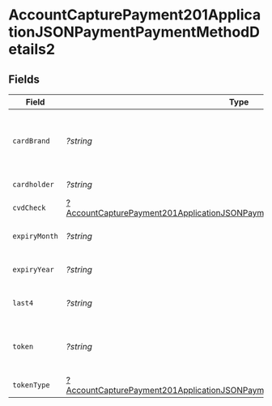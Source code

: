 # AccountCapturePayment201ApplicationJSONPaymentPaymentMethodDetails2


## Fields

| Field                                                                                                                                                                                    | Type                                                                                                                                                                                     | Required                                                                                                                                                                                 | Description                                                                                                                                                                              | Example                                                                                                                                                                                  |
| ---------------------------------------------------------------------------------------------------------------------------------------------------------------------------------------- | ---------------------------------------------------------------------------------------------------------------------------------------------------------------------------------------- | ---------------------------------------------------------------------------------------------------------------------------------------------------------------------------------------- | ---------------------------------------------------------------------------------------------------------------------------------------------------------------------------------------- | ---------------------------------------------------------------------------------------------------------------------------------------------------------------------------------------- |
| `cardBrand`                                                                                                                                                                              | *?string*                                                                                                                                                                                | :heavy_minus_sign:                                                                                                                                                                       | Card brand of the card, for example, visa, master.                                                                                                                                       | visa                                                                                                                                                                                     |
| `cardholder`                                                                                                                                                                             | *?string*                                                                                                                                                                                | :heavy_minus_sign:                                                                                                                                                                       | Card holder name.                                                                                                                                                                        | John Doe                                                                                                                                                                                 |
| `cvdCheck`                                                                                                                                                                               | [?AccountCapturePayment201ApplicationJSONPaymentPaymentMethodDetails2CvdCheck](../../models/operations/AccountCapturePayment201ApplicationJSONPaymentPaymentMethodDetails2CvdCheck.md)   | :heavy_minus_sign:                                                                                                                                                                       | N/A                                                                                                                                                                                      |                                                                                                                                                                                          |
| `expiryMonth`                                                                                                                                                                            | *?string*                                                                                                                                                                                | :heavy_minus_sign:                                                                                                                                                                       | Expiration month for the card.                                                                                                                                                           | 12                                                                                                                                                                                       |
| `expiryYear`                                                                                                                                                                             | *?string*                                                                                                                                                                                | :heavy_minus_sign:                                                                                                                                                                       | Expiration year for the card.                                                                                                                                                            | 2023                                                                                                                                                                                     |
| `last4`                                                                                                                                                                                  | *?string*                                                                                                                                                                                | :heavy_minus_sign:                                                                                                                                                                       | Last 4 digits of the card.                                                                                                                                                               | 3456                                                                                                                                                                                     |
| `token`                                                                                                                                                                                  | *?string*                                                                                                                                                                                | :heavy_minus_sign:                                                                                                                                                                       | Payment method token for the Payment.                                                                                                                                                    | 2f40537f-769c-4f80-b3fb-b5cff67d457d                                                                                                                                                     |
| `tokenType`                                                                                                                                                                              | [?AccountCapturePayment201ApplicationJSONPaymentPaymentMethodDetails2TokenType](../../models/operations/AccountCapturePayment201ApplicationJSONPaymentPaymentMethodDetails2TokenType.md) | :heavy_minus_sign:                                                                                                                                                                       | Type of the token.                                                                                                                                                                       |                                                                                                                                                                                          |